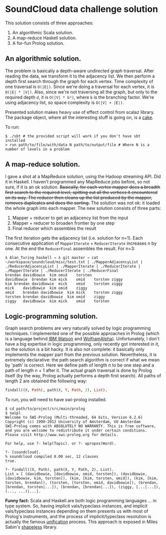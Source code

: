 # SoundCloud data challenge solution

This solution consists of three approaches:

1. An algorithmic Scala solution.
2. A map-reduce Haskell solution.
3. A for-fun Prolog solution.

## An algorithmic solution.

The problem is basically a depth-aware undirected graph traversal.
After reading the data, we transform it to the adjacency list.
We then perform a depth first search through the graph for each
vertex. Time complexity of one traversal is `O(|E|)`. Since we're
doing a traversal for each vertex, it is `O(|E| * |V|)`. Also, since we're
not traversing all the graph, but only to the required depth `d`, it
is `O(|V| * bᵈ)`, where `b` is the branching factor.
We're using adjacency list, so space complexity is `O(|V| + |E|)`.

Presented solution makes heavy use of effect control from scalaz
library. The package object, where all the interesting stuff is going
on, is a [cake](http://jonasboner.com/2008/10/06/real-world-scala-dependency-injection-di/).

To run:

```
$ ./sbt # the provided script will work if you don't have sbt installed
> run path/to/file/with/data N path/to/output/file # Where N is a number of levels in a problem
```

## A map-reduce solution.

I gave a shot at a MapReduce solution, using the Hadoop streaming
API. Did it in Haskell. I haven't programmed any MapReduce jobs
before, so not sure, if it is an ok solution. ~~Basically, for
each vertex mapper does a breadth first search to the required level,
spitting out all the vertices it encountered on its way. The reducer then
cleans up the list produced by the mapper, removes duplicates and does
the sorting.~~ The solution was not ok: it loaded the whole graph into
each mapper. The new solution consists of three parts:

1. Mapper + reducer to get an adjacency list from the input
2. Mapper + reducer to broaden frontier by one step
3. Final reducer which assembles the result

The first iteration gets the adjacency list (i.e. solution for
n=1). Each consecutive application of `MapperIterate` +
`ReducerIterate` increases n by one. At the end the `ReducerFinal`
assembles the result. For n=3:
```
λ Alan_Turing haskell → λ git master → cat ~/workspace/soundcloud/misc/test.txt | ./MapperAdjacencyList | ./ReducerAdjacencyList | ./MapperIterate | ./ReducerIterate | ./MapperIterate | ./ReducerIterate | ./ReducerFinal     
brendan	davidbowie	kim	omid	torsten
davidbowie	brendan	kim	mick	omid	torsten	ziggy
kim	brendan	davidbowie	mick	omid	torsten	ziggy
mick	davidbowie	kim	omid	ziggy
omid	brendan	davidbowie	kim	mick	torsten	ziggy
torsten	brendan	davidbowie	kim	omid	ziggy
ziggy	davidbowie	kim	mick	omid	torsten

```

## Logic-programming solution.

Graph search problems are very naturally solved by logic programming
techniques. I implemented one of the possible approaches in
Prolog (which is a language behind [IBM Watson](http://www-03.ibm.com/innovation/us/watson/) and [WolframAlpha](http://www.wolframalpha.com/)).
Unfortunately, I don't have a big expertise in logic programming,
only recently got interested in it, so the solution is
a bit hacky. It is also not complete: it basically only implements the
mapper part from the previous solution.
Nevertheless, it is extremely declarative: the path search algorithm
is correct if what we mean by 'path' is correct. Here we define path
of length n to be one step and a path of length n + 1 after it. The
actual graph traversal is done by Prolog itself (by the way, Prolog
actually performs a depth first search).
All paths of length 2 are obtained the following way:

```prolog
findall((X, Path), path(X, Y, Path, 2), List).
```

To run, you will need to have swi-prolog installed.

```
$ cd path/to/project/src/main/prolog
$ swipl
Welcome to SWI-Prolog (Multi-threaded, 64 bits, Version 6.2.6)
Copyright (c) 1990-2012 University of Amsterdam, VU Amsterdam
SWI-Prolog comes with ABSOLUTELY NO WARRANTY. This is free software,
and you are welcome to redistribute it under certain conditions.
Please visit http://www.swi-prolog.org for details.

For help, use ?- help(Topic). or ?- apropos(Word).

?- [soundcloud].
% soundcloud compiled 0.00 sec, 12 clauses
true.

?- findall((X, Path), path(X, Y, Path, 2), List).
List = [ (davidbowie, [davidbowie, omid, torsten]), (davidbowie, [davidbowie, kim, torsten]), (kim, [kim, torsten, omid]), (kim, [kim, torsten, brendan]), (torsten, [torsten, omid, davidbowie]), (brendan, [brendan, torsten|...]), (brendan, [brendan|...]), (ziggy, [...|...]), (..., ...)|...].

```

**Funny fact:** Scala and Haskell are both logic programming languages
... in type system. So, having implicit vals/typeclass instances, and
implicit vals/typeclass instances depending on them presents us with
most of Prolog's instruments, and the process of implicit/typeclass
resolution is actually the famous [unification](http://en.wikipedia.org/wiki/Unification_(computer_science)) process.
This approach is exposed in Miles Sabin's [shapeless](https://github.com/milessabin/shapeless/) library.
